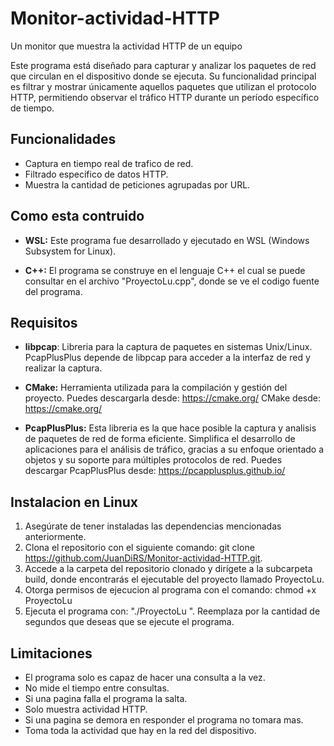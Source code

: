 # Monitor-actividad-HTTP
Un monitor que muestra la actividad HTTP de un equipo

Este programa está diseñado para capturar y analizar los paquetes de red que circulan en el dispositivo donde se ejecuta. Su funcionalidad principal es filtrar y mostrar únicamente aquellos paquetes que utilizan el protocolo HTTP, permitiendo observar el tráfico HTTP durante un período específico de tiempo.

## Funcionalidades
- Captura en tiempo real de trafico de red.
- Filtrado especifico de datos HTTP.
- Muestra la cantidad de peticiones agrupadas por URL.

## Como esta contruido
- **WSL:** Este programa fue desarrollado y ejecutado en WSL (Windows Subsystem for Linux).

- **C++:** El programa se construye en el lenguaje C++ el cual se puede consultar en el archivo "ProyectoLu.cpp", donde se ve el codigo fuente del programa.

## Requisitos
- **libpcap**: Libreria para la captura de paquetes en sistemas Unix/Linux. PcapPlusPlus depende de libpcap para acceder a la interfaz de red y realizar la captura.

- **CMake:** Herramienta utilizada para la compilación y gestión del proyecto.
Puedes descargarla desde: https://cmake.org/ CMake desde: https://cmake.org/

- **PcapPlusPlus:** Esta libreria es la que hace posible la captura y analisis de paquetes de red de forma eficiente. Simplifica el desarrollo de aplicaciones para el análisis de tráfico, gracias a su enfoque orientado a objetos y su soporte para múltiples protocolos de red.
Puedes descargar PcapPlusPlus desde: https://pcapplusplus.github.io/

## Instalacion en Linux
1. Asegúrate de tener instaladas las dependencias mencionadas anteriormente.
2. Clona el repositorio con el siguiente comando:
git clone https://github.com/JuanDiRS/Monitor-actividad-HTTP.git.
4. Accede a la carpeta del repositorio clonado y dirígete a la subcarpeta build, donde encontrarás el ejecutable del proyecto llamado ProyectoLu.
5. Otorga permisos de ejecucion al programa con el comando:  chmod +x ProyectoLu
6. Ejecuta el programa con: "./ProyectoLu <Tiempo>". Reemplaza <Tiempo> por la cantidad de segundos que deseas que se ejecute el programa.

## Limitaciones
- El programa solo es capaz de hacer una consulta a la vez.
- No mide el tiempo entre consultas.
- Si una pagina falla el programa la salta.
- Solo muestra actividad HTTP.
- Si una pagina se demora en responder el programa no tomara mas.
- Toma toda la actividad que hay en la red del dispositivo.

